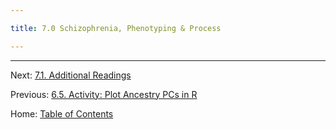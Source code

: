 ```yaml
---

title: 7.0 Schizophrenia, Phenotyping & Process

---
```



--------

Next: [7.1. Additional Readings](7.1_readings.md)

Previous: [6.5. Activity: Plot Ancestry PCs in R](../ch06/6.5_activity_plot_ancestry_PCs.md)

Home: [Table of Contents](../README.md)

